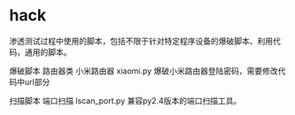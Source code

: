 # hack
渗透测试过程中使用的脚本，包括不限于针对特定程序设备的爆破脚本、利用代码，通用的脚本。

爆破脚本
		路由器类
				小米路由器
							xiaomi.py 爆破小米路由器登陆密码，需要修改代码中url部分

扫描脚本
		端口扫描
				lscan_port.py 兼容py2.4版本的端口扫描工具。
